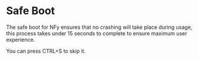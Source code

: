 # Safe Boot

The safe boot for NFy ensures that no crashing will take place during usage, this process takes under 15 seconds to complete to ensure maximum user experience.

You can press CTRL+S to skip it.
